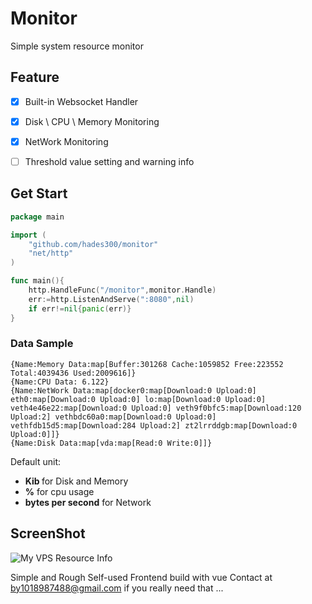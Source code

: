 
# Monitor

Simple system resource monitor

## Feature 


* [x] Built-in Websocket Handler

* [x] Disk \ CPU \ Memory Monitoring

* [x] NetWork Monitoring

* [ ] Threshold value setting and warning info

## Get Start

```go
package main

import (
    "github.com/hades300/monitor"
    "net/http"
)

func main(){
    http.HandleFunc("/monitor",monitor.Handle)
    err:=http.ListenAndServe(":8080",nil)
    if err!=nil{panic(err)}
}
```

### Data Sample
```
{Name:Memory Data:map[Buffer:301268 Cache:1059852 Free:223552 Total:4039436 Used:2009616]}
{Name:CPU Data: 6.122}
{Name:NetWork Data:map[docker0:map[Download:0 Upload:0] eth0:map[Download:0 Upload:0] lo:map[Download:0 Upload:0] veth4e46e22:map[Download:0 Upload:0] veth9f0bfc5:map[Download:120 Upload:2] vethbdc60a0:map[Download:0 Upload:0] vethfdb15d5:map[Download:284 Upload:2] zt2lrrddgb:map[Download:0 Upload:0]]}
{Name:Disk Data:map[vda:map[Read:0 Write:0]]}
```
Default unit: 

- <b> Kib </b> for Disk and Memory
- <b>%</b>  for cpu usage
- <b>bytes per second</b> for Network

## ScreenShot

![My VPS Resource Info](http://q8ptr9gz2.bkt.clouddn.com/monitor.gif)

Simple and Rough Self-used Frontend build with vue Contact at by1018987488@gmail.com if you really need that ...